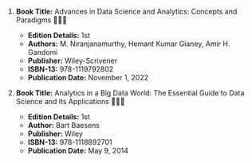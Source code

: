 1. **Book Title:** Advances in Data Science and Analytics: Concepts and Paradigms 📒🔐✅
   - **Edition Details:** 1st
   - **Authors:** M. Niranjanamurthy, Hemant Kumar Gianey, Amir H. Gandomi
   - **Publisher:** Wiley-Scrivener
   - **ISBN-13:** 978-1119792802
   - **Publication Date:** November 1, 2022

3. **Book Title:** Analytics in a Big Data World: The Essential Guide to Data Science and its Applications 📒🔐✅
   - **Edition Details:** 1st
   - **Author:** Bart Baesens
   - **Publisher:** Wiley
   - **ISBN-13:** 978-1118892701
   - **Publication Date:** May 9, 2014
